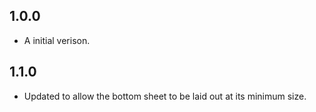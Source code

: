 ## 1.0.0
- A initial verison.

## 1.1.0
- Updated to allow the bottom sheet to be laid out at its minimum size.